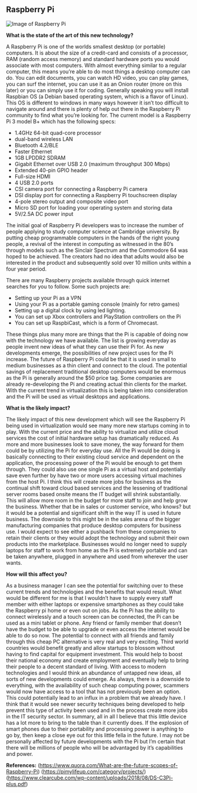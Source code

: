 
## Raspberry Pi

![Image of Raspberry Pi](https://octodex.github.com/images/yaktocat.png)

**What is the state of the art of this new technology?**

A Raspberry Pi is one of the worlds smallest desktop (or portable) computers. It is about the size of a credit-card and consists of a processor, RAM (random access memory) and standard hardware ports you would associate with most computers. With almost everything similar to a regular computer, this means you’re able to do most things a desktop computer can do.
You can edit documents, you can watch HD video, you can play games, you can surf the internet, you can use it as an Onion router (more on this later) or you can simply use it for coding.
Generally speaking you will install Raspbian OS (a Debian based operating system, which is a flavor of Linux).
This OS is different to windows in many ways however it isn’t too difficult to navigate around and there is plenty of help out there in the Raspberry Pi community to find what you’re looking for.
The current model is a Raspberry Pi 3 model B+ which has the following specs:
* 1.4GHz 64-bit quad-core processor
* dual-band wireless LAN
*	Bluetooth 4.2/BLE
*	Faster Ethernet
*	1GB LPDDR2 SDRAM
*	Gigabit Ethernet over USB 2.0 (maximum throughput 300 Mbps)
*	Extended 40-pin GPIO header
*	Full-size HDMI
*	4 USB 2.0 ports
*	CSI camera port for connecting a Raspberry Pi camera
*	DSI display port for connecting a Raspberry Pi touchscreen display
*	4-pole stereo output and composite video port
*	Micro SD port for loading your operating system and storing data
*	5V/2.5A DC power input

The initial goal of Raspberry Pi developers was to increase the number of people applying to study computer science at Cambridge university. By putting cheap programmable computers in the hands of the right young people, a revival of the interest in computing as witnessed in the 80’s through models such as the Sinclair Spectrum and the Commodore 64 was hoped to be achieved.
The creators had no idea that adults would also be interested in the product and subsequently sold over 10 million units within a four year period.

There are many Raspberry projects available through quick internet searches for you to follow.
Some such projects are:
* Setting up your Pi as a VPN
* Using your Pi as a portable gaming console (mainly for retro games)
* Setting up a digital clock by using led lighting.
* You can set up Xbox controllers and PlayStation controllers on the Pi
* You can set up RaspbiCast, which is a form of Chromecast.

These things plus many more are things that the Pi is capable of doing now with the technology we have available. The list is growing everyday as people invent new ideas of what they can use their Pi for.
As new developments emerge, the possibilities of new project uses for the Pi increase.
The future of Raspberry Pi could be that it is used in small to medium businesses as a thin client and connect to the cloud. The potential savings of replacement traditional desktop computers would be enormous as the Pi is generally around the $50 price tag.
Some companies are already re-developing the Pi and creating actual thin clients for the market. With the current trend in virtualization this is being taken into consideration and the Pi will be used as virtual desktops and applications.

**What is the likely impact?**

The likely impact of this new development which will see the Raspberry Pi being used in virtualization would see many more new startups coming in to play. 
With the current price and the ability to virtualize and utilize cloud services the cost of initial hardware setup has dramatically reduced.
As more and more businesses look to save money, the way forward for them could be by utilizing the Pi for everyday use. 
All the Pi would be doing is basically connecting to their existing cloud service and dependent on the application, the processing power of the Pi would be enough to get them through. 
They could also use one single Pi as a virtual host and potentially save even further by have two or more users accessing virtual machines from the host Pi.
I think this will create more jobs for business as the continual shift toward cloud based services and the lessening of traditional server rooms based onsite means the IT budget will shrink substantially.
This will allow more room in the budget for more staff to join and help grow the business.
Whether that be in sales or customer service, who knows? but it would be a potential and significant shift in the way IT is used in future business.
The downside to this might be in the sales arena of the bigger manufacturing companies that produce desktop computers for business use.
I would expect to see either a pushback from these companies to retain their clients or they would adopt the technology and  submit their own products into the marketplace.
Businesses would no longer need to supply laptops for staff to work from home as the Pi is extremely portable and can be taken anywhere, plugged in anywhere and used from wherever the user wants.

**How will this affect you?**

As a business manager I can see the potential for switching over to these current trends and technologies and the benefits that would result.
What would be different for me is that I wouldn’t have to supply every staff member with either laptops or expensive smartphones as they could take the Raspberry pi home or even out on jobs.
As the Pi has the ability to connect wirelessly and a touch screen can be connected, the Pi can be used as a mini tablet or phone.
Any friend or family member that doesn’t have the budget to be able to upgrade or even access the internet would be able to do so now.
The potential to connect with all friends and family through this cheap PC alternative is very real and very exciting.
Third world countries would benefit greatly and allow startups to blossom without having to find capital for equipment investment.
This would help to boost their national economy and create employment and eventually help to bring their people to a decent standard of living.
With access to modern technologies and I would think an abundance of untapped new ideas, all sorts of new developments could emerge.
As always, there is a downside to everything, with the availability of such cheap computing power, scammers would now have access to a tool that has not previously been an option. 
This could potentially lead to an influx in a problem that we already have.
I think that it would see newer security techniques being developed to help prevent this type of activity been used and in the process create more jobs in the IT security sector.
In summary, all in all I believe that this little device has a lot more to bring to the table than it currently does.
If the explosion of smart phones due to their portability and processing power is anything to go by, then keep a close eye out for this little fella in the future.
I may not be personally affected by future developments with the Pi but I’m certain that there will be millions of people who will be advantaged by it’s capabilities and power.
 

**References:**
(https://www.quora.com/What-are-the-future-scopes-of-Raspberry-Pi)
(https://pimylifeup.com/category/projects/)
(https://www.clearcube.com/wp-content/uploads/2018/08/DS-C3Pi-plus.pdf)


